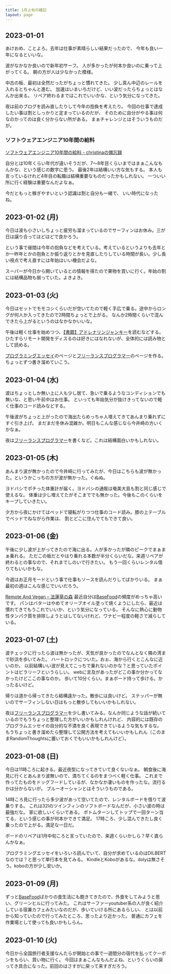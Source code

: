 ```yaml
---
title: 1月上旬の雑記
layout: page
---
```


## 2023-01-01

あけおめ、ことよろ。去年は仕事が素晴らしい結果だったので、
今年も良い一年になるといいな。

波がなかなか良いので新年初サーフ。
人が多かったが何本か良いのに乗って上がってくる。
朝の方が人は少なかった模様。

中古の板、最初は全然だったがちょっと慣れてきた。
少し真ん中辺のレールを入れるとちゃんと進む。
加速はいまいちだけど、いい波だったらちょっとはなんか出来る。
リペア終わるまではこれでいいかな、という気分になってきた。

夜は前のブログを読み直したりして今年の抱負を考えたり。
今回の仕事で達成したい事は割としっかりと定まっているのだが、
そのために自分がやる事は何なのかってのは良く分からない所がある。
まぁチャレンジとはそういうものだが。

### ソフトウェアエンジニア10年間の給料

[ソフトウェアエンジニア10年間の給料 - christinaの備忘録](https://christina.hatenablog.com/entry/2023/01/01/152504)

自分とは10年くらい年代が違いそうだが、7〜8年目くらいまではまぁこんなもんかな、という感じの数字に思う。
最後2年は結構いい方な気もする。
本人も言っているけれど4年目の転職は結構重要なものだったかもしれない。
一ついい所に行く経験は重要なんだよなぁ。

今だともっと稼ぎやすいという認識は割と自分も一緒で、
いい時代になったね。

## 2023-01-02 (月)

今日は波も小さいしちょっと疲労も溜まっているのでサーフィンはお休み。三が日は譲り合ってほどほどで良かろう。

という事で昼間は今年の抱負などを考えている。考えているというよりも去年とか一昨年とかの抱負とか振り返りとかを見直したりしている時間が長い。少し長い視点で考え直すには年始はいい機会だよな。

スーパーが今日から開いているとの情報を得たので果物を買いに行く。年始の割には結構品物も揃っていた。よきよき。

## 2023-01-03 (火)

今日はセットでモモコシくらいだが空いてたので軽く手広で乗る。途中からロングが何人か入ってきたので2時間ちょっとで上がる。
なんか2時間くらいで混んできたら上がるというのはなかなかいいな。

午後は軽く仕事を始めつつ、[【書籍】アドレナリンジャンキー](https://karino2.github.io/RandomThoughts/【書籍】アドレナリンジャンキー)を読むなどする。
ひたすらリモート開発をディスるのは好きにはなれないが、全体的には読み物として読める。

[プログラミングエッセイ](https://karino2.github.io/RandomThoughts/プログラミングエッセイ)のページと[フリーランスプログラマー](https://karino2.github.io/RandomThoughts/フリーランスプログラマー)のページを作る。ちょっとずつ書き溜めていこう。

## 2023-01-04 (水)

波はちょっとしか無い上に人も少し居て、急いで乗るようなコンディションでも無いな、と思い午前中はお仕事。
といっても年始気分が抜けきってないので軽く仕事のコード読みなどする。

午後波がちょっと上がったので海出たらめっちゃ人増えてきてあんまり乗れずにすぐ引き上げ。
まだまだ冬休み混雑か。明日もこんな感じなら今井崎の方いくかなぁ。

夜は[フリーランスプログラマー](https://karino2.github.io/RandomThoughts/フリーランスプログラマー)を書くなど。これは結構面白いかもしれない。

## 2023-01-05 (木)

あんまり波が無かったので今井崎に行ってみたが、今日はこちらも波が無かった。というかこっちの方が波が無かった。ぐぬぬ。

ヨドバシでポチった体重計が届く。ヨドバシの通販は奄美大島も割と同じ感じで使えるな。
体重は少し増えてたがそこまででも無かった。今後もこのくらいをキープしていきたい。

夕方から夜にかけてはベッドで寝転がりつつ仕事のコード読み。膝の上テーブルでベッドでねながら作業は、
割とどこに住んでてもできて良い。

## 2023-01-06 (金)

午後に少し波が上がってきたので海に出る。人が多かったが隣のピークでまぁまぁ乗れる。
ただこの板だとやはり乗れる本数が半分くらいだな。来週リペアが終わるとの事なので、それまでしのいで行きたい。
もう一回くらいレンタル借りてもいいかもな。

今週はお正月モードという事で仕事もソースを読んだりしてばかりいる。
まぁ最初の週はこんな感じでいいだろう。

[Remote And Vegan – 法蓮草の森](https://records.dodgson.org/2022/12/29/remote-and-vegan/) 最近自分は[BaseFood](https://karino2.github.io/RandomThoughts/BaseFood)の頻度がめっちゃ高いです。
パンはバターはやめてオリーブオイル塗って焼くようにしたら、最近は慣れてきてもうこれでいいか、という気分になっている。
そんなに熱心に動物性タンパク質を排除しようとはしてないけれど、ワナビー程度の軽さで減らしている。

## 2023-01-07 (土)

波チェックに行ったら波は無かったが、天気が良かったのでなんとなく隣の湾まで砂浜を歩いてみた。
ハートロックについた。おぉ、海から行くとこんなに近いのか。
以前結構いい波が見えてこっちで乗れないのかな？と思っていたポイントはビラリーフというらしい。
webに言及があったがどこの事か分かってなかったけどここの事なのか。
歩いて10分くらい。まぁボード持って歩ける。かったるいけど。

帰りは道から帰ってきたら結構遠かった。散歩には良いけど。
ステッパーが無いのでサーフィンしない日はもっと散歩してもいいかもしれない。

夜は[フリーランスプログラマー](https://karino2.github.io/RandomThoughts/フリーランスプログラマー)を少し書いてみる。なんか同じような話が続いているのでもうちょっと整理した方がいいかもしれんけれど、
内容的には既存のプログラムエッセイの自分的な不満を良く表現できているような気もするな。
もうちょっと書き溜めたら整理して公開方法を考えてもいいかもしれん（このままRandomThoughtsに置いておくでもいいかもしれんけど）。

## 2023-01-08 (日)

今日は11時ころに起きる。最近夜型になってきていて良くないなぁ。
朝食後に海見に行くとあんまり波無いので、満ちてくるのをまつべく軽く仕事。
これまで作ってたものをドッグフードしているが、なかなか凄いものを作ったな。流行るかは分からないが。
ブルーオーシャンとはそういうものである。

14時ころ見に行ったら多少波があって空いてたので、レンタルボードを借りて波乗りする。
これは32lのツインフィンのソフトボードなんだが、小さい波の時は最強だな。
家に欲しいくらいである。
ボトムターンしてトップで一回ターン当てる、という感じの事が何本かできて満足。
17時ころ、少し混んできたし良く乗ったので上がる。満足な一日だ。

ボードのリペアは1月中旬ころと言っていたので、来週くらいかしら？早く直らんかなぁ。

プログラミングエッセイをいろいろ読んでいて、自分が求めているのはDILBERTなのでは？と思って単行本を見てみる。
KindleとKoboがあるな。dolyは無さそう。koboの方が少し安いか。

## 2023-01-09 (月)

ずっと[BaseFood](https://karino2.github.io/RandomThoughts/BaseFood)ばかりの食生活にも飽きてきたので、外食をしてみようと思い、グリーンヒルに行ってみた。
これはサーファーyoutuber系の人が良く紹介している宿兼カフェみたいなのだが、歩いていける所にあるらしい、
とは以前から知っていたので行ってみたところ、思ったより近かった。
普通にカフェを作業場として使っても良いかもしらん。

## 2023-01-10 (火)

今日から全国旅行者支援なんたらが開始との事で一週間分の宿代を払ってクーポンをもらい、買い物に行く。
今回はまぁこんなもんだよね、というくらいの戻ってき具合になった。前回のはさすがに戻って来すぎだろう。